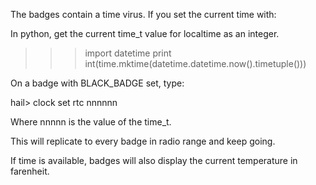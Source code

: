 The badges contain a time virus. If you set the current time with:

In python, get the current time_t value for localtime as an integer.

>>> import datetime
>>> print int(time.mktime(datetime.datetime.now().timetuple()))

On a badge with BLACK_BADGE set, type:

hail> clock set rtc nnnnnn

Where nnnnn is the value of the time_t.

This will replicate to every badge in radio range and keep going.

If time is available, badges will also display the current temperature in farenheit.




